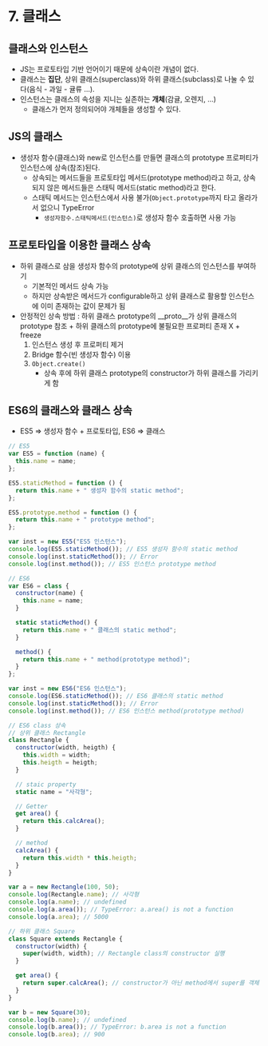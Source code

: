 # 7. 클래스

## 클래스와 인스턴스

- JS는 프로토타입 기반 언어이기 때문에 상속이란 개념이 없다.
- 클래스는 **집단**, 상위 클래스(superclass)와 하위 클래스(subclass)로 나눌 수 있다(음식 - 과일 - 귤류 ...).
- 인스턴스는 클래스의 속성을 지니는 실존하는 **개체**(감귤, 오렌지, ...)
  - 클래스가 먼저 정의되어야 개체들을 생성할 수 있다.

## JS의 클래스

- 생성자 함수(클래스)와 new로 인스턴스를 만들면 클래스의 prototype 프로퍼티가 인스턴스에 상속(참조)된다.
  - 상속되는 메서드들을 프로토타입 메서드(prototype method)라고 하고, 상속되지 않은 메서드들은 스태틱 메서드(static method)라고 한다.
  - 스태틱 메서드는 인스턴스에서 사용 불가(`Object.prototype`까지 타고 올라가서 없으니 TypeError
    - `생성자함수.스태틱메서드(인스턴스)`로 생성자 함수 호출하면 사용 가능

## 프로토타입을 이용한 클래스 상속

- 하위 클래스로 삼을 생성자 함수의 prototype에 상위 클래스의 인스턴스를 부여하기
  - 기본적인 메서드 상속 가능
  - 하지만 상속받은 메서드가 configurable하고 상위 클래스로 활용할 인스턴스에 이미 존재하는 값이 문제가 됨
- 안정적인 상속 방법 : 하위 클래스 prototype의 \_\_proto\_\_가 상위 클래스의 prototype 참조 + 하위 클래스의 prototype에 불필요한 프로퍼티 존재 X + freeze
  1. 인스턴스 생성 후 프로퍼티 제거
  2. Bridge 함수(빈 생성자 함수) 이용
  3. `Object.create()`
     - 상속 후에 하위 클래스 prototype의 constructor가 하위 클래스를 가리키게 함

## ES6의 클래스와 클래스 상속

- ES5 => 생성자 함수 + 프로토타입, ES6 => 클래스

```js
// ES5
var ES5 = function (name) {
  this.name = name;
};

ES5.staticMethod = function () {
  return this.name + " 생성자 함수의 static method";
};

ES5.prototype.method = function () {
  return this.name + " prototype method";
};

var inst = new ES5("ES5 인스턴스");
console.log(ES5.staticMethod()); // ES5 생성자 함수의 static method
console.log(inst.staticMethod()); // Error
console.log(inst.method()); // ES5 인스턴스 prototype method
```

```js
// ES6
var ES6 = class {
  constructor(name) {
    this.name = name;
  }

  static staticMethod() {
    return this.name + " 클래스의 static method";
  }

  method() {
    return this.name + " method(prototype method)";
  }
};

var inst = new ES6("ES6 인스턴스");
console.log(ES6.staticMethod()); // ES6 클래스의 static method
console.log(inst.staticMethod()); // Error
console.log(inst.method()); // ES6 인스턴스 method(prototype method)
```

```js
// ES6 class 상속
// 상위 클래스 Rectangle
class Rectangle {
  constructor(width, heigth) {
    this.width = width;
    this.heigth = heigth;
  }

  // staic property
  static name = "사각형";

  // Getter
  get area() {
    return this.calcArea();
  }

  // method
  calcArea() {
    return this.width * this.heigth;
  }
}

var a = new Rectangle(100, 50);
console.log(Rectangle.name); // 사각형
console.log(a.name); // undefined
console.log(a.area()); // TypeError: a.area() is not a function
console.log(a.area); // 5000

// 하위 클래스 Square
class Square extends Rectangle {
  constructor(width) {
    super(width, width); // Rectangle class의 constructor 실행
  }

  get area() {
    return super.calcArea(); // constructor가 아닌 method에서 super를 객체처럼 사용 가능
  }
}

var b = new Square(30);
console.log(b.name); // undefined
console.log(b.area()); // TypeError: b.area is not a function
console.log(b.area); // 900
```
